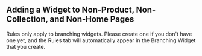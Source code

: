 ## Adding a Widget to Non-Product, Non-Collection, and Non-Home Pages

Rules only apply to branching widgets. Please create one if you don't have one yet, and the Rules tab will automatically appear in the Branching Widget that you create.
